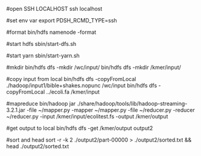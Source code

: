 #open SSH LOCALHOST
ssh localhost

#set env var
export PDSH_RCMD_TYPE=ssh

#format
bin/hdfs namenode -format

#start hdfs
sbin/start-dfs.sh

#start yarn
sbin/start-yarn.sh

#mkdir
bin/hdfs dfs -mkdir /wc/input/
bin/hdfs dfs -mkdir /kmer/input/

#copy input from local
bin/hdfs dfs -copyFromLocal ./hadoop/input1/bible+shakes.nopunc /wc/input
bin/hdfs dfs -copyFromLocal ../ecoli.fa /kmer/input

#mapreduce
bin/hadoop jar ./share/hadoop/tools/lib/hadoop-streaming-3.2.1.jar -file ~/mapper.py -mapper ~/mapper.py -file ~/reducer.py -reducer ~/reducer.py -input /kmer/input/ecolitest.fs -output /kmer/output

#get output to local
bin/hdfs dfs -get /kmer/output output2

#sort and head
sort -r -k 2 ./output2/part-00000 > ./output2/sorted.txt && head ./output2/sorted.txt



